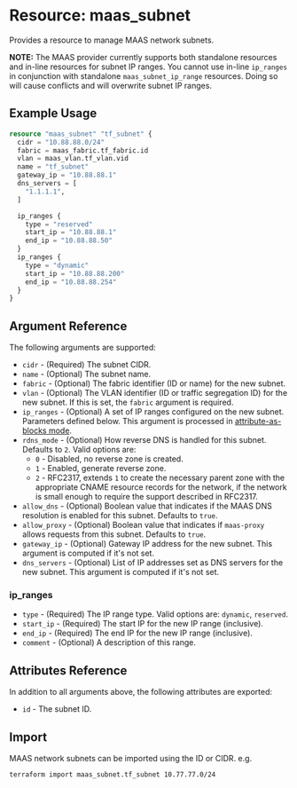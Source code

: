 
# Resource: maas_subnet

Provides a resource to manage MAAS network subnets.

**NOTE:** The MAAS provider currently supports both standalone resources and in-line resources for subnet IP ranges. You cannot use in-line `ip_ranges` in conjunction with standalone `maas_subnet_ip_range` resources. Doing so will cause conflicts and will overwrite subnet IP ranges.

## Example Usage

```terraform
resource "maas_subnet" "tf_subnet" {
  cidr = "10.88.88.0/24"
  fabric = maas_fabric.tf_fabric.id
  vlan = maas_vlan.tf_vlan.vid
  name = "tf_subnet"
  gateway_ip = "10.88.88.1"
  dns_servers = [
    "1.1.1.1",
  ]

  ip_ranges {
    type = "reserved"
    start_ip = "10.88.88.1"
    end_ip = "10.88.88.50"
  }
  ip_ranges {
    type = "dynamic"
    start_ip = "10.88.88.200"
    end_ip = "10.88.88.254"
  }
}
```

## Argument Reference

The following arguments are supported:

* `cidr` - (Required) The subnet CIDR.
* `name` - (Optional) The subnet name.
* `fabric` - (Optional) The fabric identifier (ID or name) for the new subnet.
* `vlan` - (Optional) The VLAN identifier (ID or traffic segregation ID) for the new subnet. If this is set, the `fabric` argument is required.
* `ip_ranges` - (Optional) A set of IP ranges configured on the new subnet. Parameters defined below. This argument is processed in [attribute-as-blocks mode](https://www.terraform.io/docs/configuration/attr-as-blocks.html).
* `rdns_mode` - (Optional) How reverse DNS is handled for this subnet. Defaults to `2`. Valid options are:
  * `0` - Disabled, no reverse zone is created.
  * `1` - Enabled, generate reverse zone.
  * `2` - RFC2317, extends `1` to create the necessary parent zone with the appropriate CNAME resource records for the network, if the network is small enough to require the support described in RFC2317.
* `allow_dns` - (Optional) Boolean value that indicates if the MAAS DNS resolution is enabled for this subnet. Defaults to `true`.
* `allow_proxy` - (Optional) Boolean value that indicates if `maas-proxy` allows requests from this subnet. Defaults to `true`.
* `gateway_ip` - (Optional) Gateway IP address for the new subnet. This argument is computed if it's not set.
* `dns_servers` - (Optional) List of IP addresses set as DNS servers for the new subnet. This argument is computed if it's not set.

### ip_ranges

* `type` - (Required) The IP range type. Valid options are: `dynamic`, `reserved`.
* `start_ip` - (Required) The start IP for the new IP range (inclusive).
* `end_ip` - (Required) The end IP for the new IP range (inclusive).
* `comment` - (Optional) A description of this range.

## Attributes Reference

In addition to all arguments above, the following attributes are exported:

* `id` - The subnet ID.

## Import

MAAS network subnets can be imported using the ID or CIDR. e.g.

```shell
terraform import maas_subnet.tf_subnet 10.77.77.0/24
```
